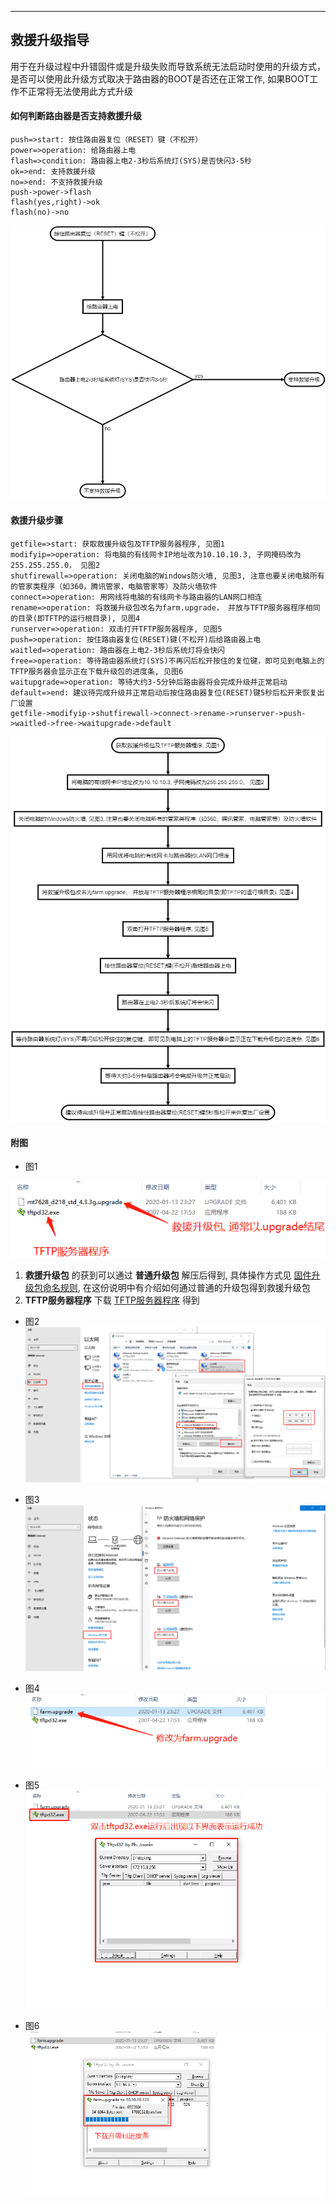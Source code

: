 ***
## 救援升级指导
用于在升级过程中升错固件或是升级失败而导致系统无法启动时使用的升级方式， 是否可以使用此升级方式取决于路由器的BOOT是否还在正常工作, 如果BOOT工作不正常将无法使用此方式升级

#### **如何判断路由器是否支持救援升级**
```flow
push=>start: 按住路由器复位（RESET）键（不松开）
power=>operation: 给路由器上电
flash=>condition: 路由器上电2-3秒后系统灯(SYS)是否快闪3-5秒
ok=>end: 支持救援升级
no=>end: 不支持救援升级
push->power->flash
flash(yes,right)->ok
flash(no)->no
```
![avatar](./force_upgrade-work.png)

#### **救援升级步骤**


```flow
getfile=>start: 获取救援升级包及TFTP服务器程序, 见图1
modifyip=>operation: 将电脑的有线网卡IP地址改为10.10.10.3, 子网掩码改为255.255.255.0， 见图2
shutfirewall=>operation: 关闭电脑的Windows防火墙, 见图3, 注意也要关闭电脑所有的管家类程序（如360，腾讯管家，电脑管家等）及防火墙软件
connect=>operation: 用网线将电脑的有线网卡与路由器的LAN网口相连
rename=>operation: 将救援升级包改名为farm.upgrade， 并放与TFTP服务器程序相同的目录(即TFTP的运行根目录), 见图4
runserver=>operation: 双击打开TFTP服务器程序, 见图5
push=>operation: 按住路由器复位(RESET)键(不松开)后给路由器上电
waitled=>operation: 路由器在上电2-3秒后系统灯将会快闪
free=>operation: 等待路由器系统灯(SYS)不再闪后松开按住的复位键，即可见到电脑上的TFTP服务器会显示正在下载升级包的进度条, 见图6
waitupgrade=>operation: 等待大约3-5分钟后路由器将会完成升级并正常启动
default=>end: 建议待完成升级并正常启动后按住路由器复位(RESET)键5秒后松开来恢复出厂设置
getfile->modifyip->shutfirewall->connect->rename->runserver->push->waitled->free->waitupgrade->default
```
![avatar](./force_upgrade-step.png)



#### **附图**
- 图1

![avatar](./force_upgrade-1.png)
1. **救援升级包** 的获到可以通过 **普通升级包** 解压后得到, 具体操作方式见 [固件升级包命名规则](./firmware_named_rule.md), 在这份说明中有介绍如何通过普通的升级包得到救援升级包
2. **TFTP服务器程序** 下载 [TFTP服务器程序](./tftpd32.exe) 得到


- 图2
![avatar](./force_upgrade-2.png)

- 图3
![avatar](./force_upgrade-3.png)

- 图4
![avatar](./force_upgrade-4.png)

- 图5
![avatar](./force_upgrade-5.png)

- 图6
![avatar](./force_upgrade-6.png)

